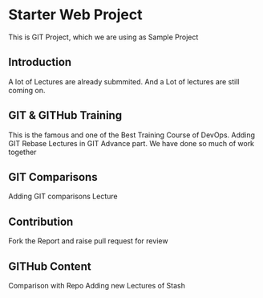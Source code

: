 # Starter Web Project
This is GIT Project, which we are using as Sample Project

## Introduction
A lot of Lectures are already submmited.
And a Lot of lectures are still coming on.

## GIT & GITHub Training
This is the famous and one of the Best Training Course of DevOps.
Adding GIT Rebase Lectures in GIT Advance part. We have done so much of work together

## GIT Comparisons
Adding GIT comparisons Lecture

## Contribution
Fork the Report and raise pull request for review

## GITHub Content
Comparison with Repo
Adding new Lectures of Stash
